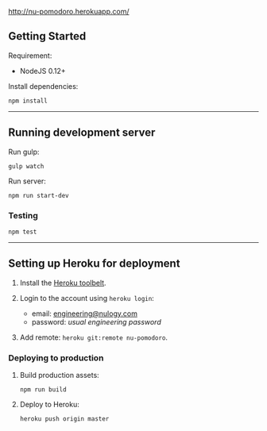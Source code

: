http://nu-pomodoro.herokuapp.com/

## Getting Started

Requirement:

- NodeJS 0.12+


Install dependencies:

```
npm install
```

---

## Running development server

Run gulp:

```
gulp watch
```

Run server:

```
npm run start-dev
```

### Testing

```
npm test
```

---

## Setting up Heroku for deployment

1. Install the [Heroku toolbelt](https://toolbelt.heroku.com/).

2. Login to the account using `heroku login`:
    - email: engineering@nulogy.com
    - password: *usual engineering password*

3. Add remote: `heroku git:remote nu-pomodoro`.


### Deploying to production

1. Build production assets:

    ```
    npm run build
    ```

2. Deploy to Heroku:

    ```
    heroku push origin master
    ```

